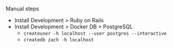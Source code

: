 Manual steps

- Install Development > Ruby on Rails
- Install Development > Docker DB > PostgreSQL
  - `createuser -h localhost --user postgres --interactive`
  - `createdb zach -h localhost`
